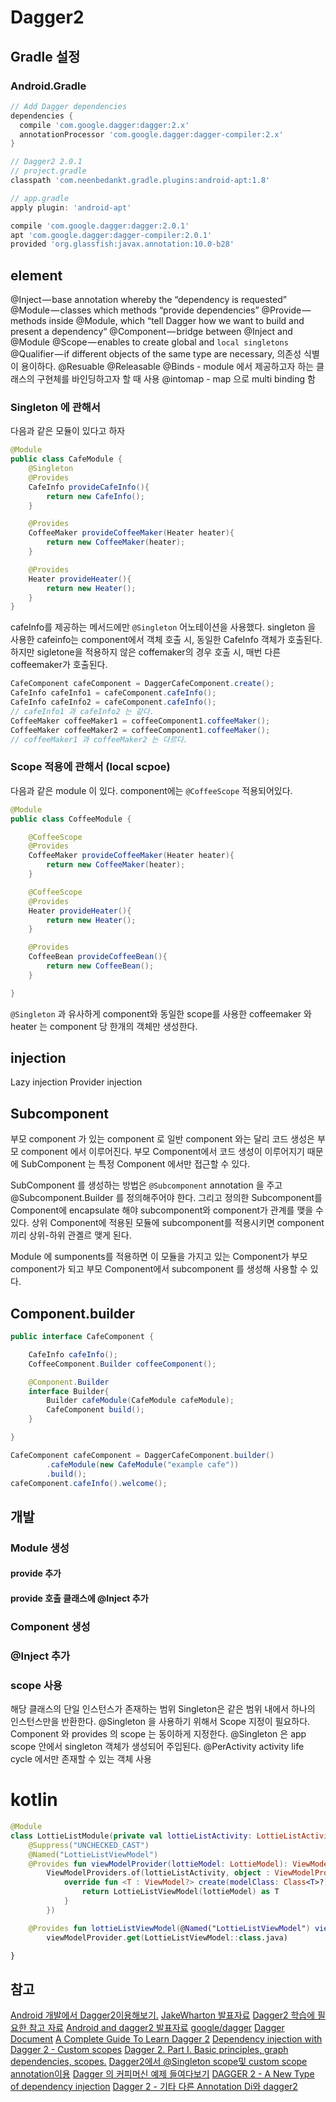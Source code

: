 # Dagger2

## Gradle 설정
### Android.Gradle
```gradle
// Add Dagger dependencies
dependencies {
  compile 'com.google.dagger:dagger:2.x'
  annotationProcessor 'com.google.dagger:dagger-compiler:2.x'
}

// Dagger2 2.0.1
// project.gradle
classpath 'com.neenbedankt.gradle.plugins:android-apt:1.8'

// app.gradle
apply plugin: 'android-apt'

compile 'com.google.dagger:dagger:2.0.1'
apt 'com.google.dagger:dagger-compiler:2.0.1'
provided 'org.glassfish:javax.annotation:10.0-b28'
```

## element
@Inject — base annotation whereby the “dependency is requested”
@Module — classes which methods “provide dependencies”
@Provide — methods inside @Module, which “tell Dagger how we want to build and present a dependency“
@Component — bridge between @Inject and @Module
@Scope — enables to create global and `local singletons`
@Qualifier — if different objects of the same type are necessary, 의존성 식별이 용이하다.
@Resuable
@Releasable
@Binds - module 에서 제공하고자 하는 클래스의 구현체를 바인딩하고자 할 때 사용
@intomap - map 으로 multi binding 함

### Singleton 에 관해서
다음과 같은 모듈이 있다고 하자
```java
@Module
public class CafeModule {
    @Singleton
    @Provides
    CafeInfo provideCafeInfo(){
        return new CafeInfo();
    }

    @Provides
    CoffeeMaker provideCoffeeMaker(Heater heater){
        return new CoffeeMaker(heater);
    }

    @Provides
    Heater provideHeater(){
        return new Heater();
    }
}
```
cafeInfo를 제공하는 메서드에만 `@Singleton` 어노테이션을 사용했다.
singleton 을 사용한 cafeinfo는 component에서 객체 호출 시, 동일한 CafeInfo 객체가 호출된다.
하지만 sigletone을 적용하지 않은 coffemaker의 경우 호출 시, 매번 다른 coffeemaker가 호출된다.
```java
CafeComponent cafeComponent = DaggerCafeComponent.create();
CafeInfo cafeInfo1 = cafeComponent.cafeInfo();
CafeInfo cafeInfo2 = cafeComponent.cafeInfo();
// cafeInfo1 과 cafeInfo2 는 같다.
CoffeeMaker coffeeMaker1 = coffeeComponent1.coffeeMaker();
CoffeeMaker coffeeMaker2 = coffeeComponent1.coffeeMaker();
// coffeeMaker1 과 coffeeMaker2 는 다르다.
```

### Scope 적용에 관해서 (local scpoe)
다음과 같은 module 이 있다. component에는 `@CoffeeScope` 적용되어있다.
```java
@Module
public class CoffeeModule {

    @CoffeeScope
    @Provides
    CoffeeMaker provideCoffeeMaker(Heater heater){
        return new CoffeeMaker(heater);
    }

    @CoffeeScope
    @Provides
    Heater provideHeater(){
        return new Heater();
    }

    @Provides
    CoffeeBean provideCoffeeBean(){
        return new CoffeeBean();
    }

}
```
`@Singleton` 과 유사하게 component와 동일한 scope를 사용한 coffeemaker 와 heater 는
component 당 한개의 객체만 생성한다.


## injection
Lazy injection
Provider injection

## Subcomponent
부모 component 가 있는 component 로 일반 component 와는 달리 코드 생성은 부모 component 에서 이루어진다.
부모 Component에서 코드 생성이 이루어지기 때문에 SubComponent 는 특정 Component 에서만 접근할 수 있다.

SubComponent 를 생성하는 방법은 `@Subcomponent` annotation 을 주고 @Subcomponent.Builder 를 정의해주어야 한다.
그리고 정의한 Subcomponent를 Component에 encapsulate 해야 subcomponent와 component가 관계를 맺을 수 있다.
상위 Component에 적용된 모듈에 subcomponent를 적용시키면 component 끼리 상위-하위 관곌르 맺게 된다.

Module 에 sumponents를 적용하면 이 모듈을 가지고 있는 Component가 부모 component가 되고
부모 Component에서 subcomponent 를 생성해 사용할 수 있다.

## Component.builder
```java
public interface CafeComponent {

    CafeInfo cafeInfo();
    CoffeeComponent.Builder coffeeComponent();

    @Component.Builder
    interface Builder{
        Builder cafeModule(CafeModule cafeModule);
        CafeComponent build();
    }

}

CafeComponent cafeComponent = DaggerCafeComponent.builder()
        .cafeModule(new CafeModule("example cafe"))
        .build();
cafeComponent.cafeInfo().welcome();
```

## 개발
### Module 생성
#### provide 추가
#### provide 호출 클래스에  @Inject 추가
### Component 생성
### @Inject 추가
### scope 사용
해당 클래스의 단일 인스턴스가 존재하는 범위
Singleton은 같은 범위 내에서 하나의 인스턴스만을 반환한다.
@Singleton 을 사용하기 위해서 Scope 지정이 필요하다.
Component 와 provides 의 scope 는 동이하게 지정한다.
@Singleton 은 app scope 안에서 singleton 객체가 생성되어 주입된다.
@PerActivity activity life cycle 에서만 존재할 수 있는 객체 사용


# kotlin
```kotlin
@Module
class LottieListModule(private val lottieListActivity: LottieListActivity) {
    @Suppress("UNCHECKED_CAST")
    @Named("LottieListViewModel")
    @Provides fun viewModelProvider(lottieModel: LottieModel): ViewModelProvider =
        ViewModelProviders.of(lottieListActivity, object : ViewModelProvider.Factory {
            override fun <T : ViewModel?> create(modelClass: Class<T>?): T {
                return LottieListViewModel(lottieModel) as T
            }
        })

    @Provides fun lottieListViewModel(@Named("LottieListViewModel") viewModelProvider: ViewModelProvider): LottieListViewModel =
        viewModelProvider.get(LottieListViewModel::class.java)

}
```

## 참고
[Android 개발에서 Dagger2이용해보기.](http://drcarter.tistory.com/169)
[JakeWharton 발표자료](https://speakerdeck.com/jakewharton/dependency-injection-with-dagger-2-devoxx-2014)
[Dagger2 학습에 필요한 참고 자료](http://kunny.github.io/life/2016/06/06/dagger2_resources/)
[Android and dagger2 발표자료](http://www.slideshare.net/ssuser70b5b8/android-and-dagger2)
[google/dagger](https://github.com/google/dagger)
[Dagger Document](http://google.github.io/dagger/)
[A Complete Guide To Learn Dagger 2](https://blog.mindorks.com/a-complete-guide-to-learn-dagger-2-b4c7a570d99c)
[Dependency injection with Dagger 2 - Custom scopes](http://frogermcs.github.io/dependency-injection-with-dagger-2-custom-scopes/)
[Dagger 2. Part I. Basic principles, graph dependencies, scopes.](https://android.jlelse.eu/dagger-2-part-i-basic-principles-graph-dependencies-scopes-3dfd032ccd82)
[Dagger2에서 @Singleton scope및 custom scope annotation이용](http://drcarter.tistory.com/173)
[Dagger 의 커피머신 예제 들여다보기](http://kingorihouse.tumblr.com/post/97061100384/dagger의-커피머신-예제-들여다보기)
[DAGGER 2 - A New Type of dependency injection](https://www.youtube.com/watch?v=oK_XtfXPkqw&feature=youtu.be&t=16m58s)
[Dagger 2 - 기타 다른 Annotation ](https://brunch.co.kr/@oemilk/72)
[Di와 dagger2](https://cmcmcmcm.blog/2017/08/02/didependency-injection-와-dagger2-2/)
